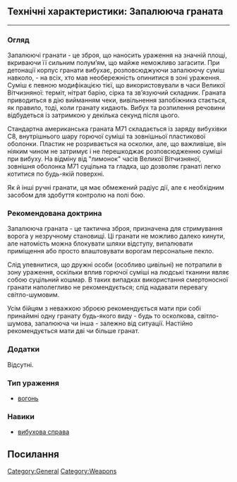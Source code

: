 ## Технічні характеристики: Запалююча граната

------------------------------------------------------------------------

### Огляд

Запалюючі гранати - це зброя, що наносить ураження на значній площі,
вкриваючи її сильним полум’ям, що майже неможливо загасити. При
детонації корпус гранати вибухає, розповсюджуючи запалюючу суміш
навколо, - на всіх, хто мав необережність опинитися в зоні ураження.
Суміш є певною модифікацією тієї, що використовували в часи Великої
Вітчизняної: терміт, нітрат барію, сірка та зв’язуючий складник. Граната
приводиться в дію вийманням чеки, вивільнення запобіжника стається, як
правило, тоді, коли гранату кидають. Вибух та розпилення речовини
відбудеться із затримкою у декілька секунд після цього.

Стандартна американська граната M71 складається із заряду вибухівки C8,
внутрішнього шару горючої суміші та зовнішньої пластикової оболонки.
Пластик не розривається на осколки, але, що важливіше, він ніяким чином
не затримує і не перешкоджає розповсюдженню суміші при вибуху. На
відміну від "лимонок" часів Великої Вітчизняної, зовнішня оболонка M71
суцільна та гладка, що дозволяє гранаті легко котитися по будь-якій
поверхні.

Як й інші ручні гранати, ця має обмежений радіус дії, але є необхідним
засобом для здобуття контролю на полі бою.

### Рекомендована доктрина

Запалююча граната - це тактична зброя, призначена для стримування ворога
у незручному становищі. Ці гранати не можливо далеко кинути, але
натомість можна блокувати шляхи відступу, випалювати приміщення або
просто влаштовувати ворогам персональне пекло.

Слід упевнитися, що дружні особи (особливо цивільні) не потрапили в зону
ураження, оскільки вплив горючої суміші на людські тканини являє собою
суцільний кошмар. В таких випадках використання смертоносної гранати
наполегливо не рекомендується; слід надавати перевагу світло-шумовим.

Усім бійцям з неважкою зброєю рекомендується мати при собі принаймні
одну гранату будь-якого виду - будь то осколкова, світло-шумова,
запалююча чи інша - залежно від ситуації. Настійно рекомендується мати
дві чи більше гранат.

### Додатки

Відсутні.

### Тип ураження

- [вогонь](Ураження/вогонь "wikilink")

### Навики

- [вибухова справа](Навики/вибухове "wikilink")

## Посилання

[Category:General](Category:General "wikilink")
[Category:Weapons](Category:Weapons "wikilink")